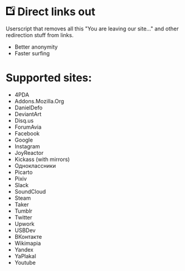 # ![logo](https://raw.githubusercontent.com/XX-J/Direct-links-out/master/icon.png) Direct links out
Userscript that removes all this "You are leaving our site..." and other redirection stuff from links.

- Better anonymity
- Faster surfing

# Supported sites:
- 4PDA
- Addons.Mozilla.Org
- DanielDefo
- DeviantArt
- Disq.us
- ForumAvia
- Facebook
- Google
- Instagram
- JoyReactor
- Kickass (with mirrors)
- Одноклассники
- Picarto
- Pixiv
- Slack
- SoundCloud
- Steam
- Taker
- Tumblr
- Twitter
- Upwork
- USBDev
- ВКонтакте
- Wikimapia
- Yandex
- YaPlakal
- Youtube
